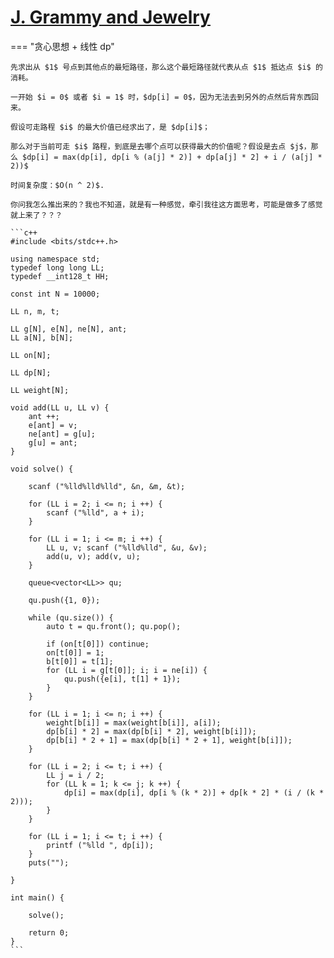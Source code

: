 # [J. Grammy and Jewelry](https://codeforces.com/gym/103055/problem/J)

=== "贪心思想 + 线性 dp"

    先求出从 $1$ 号点到其他点的最短路径，那么这个最短路径就代表从点 $1$ 抵达点 $i$ 的消耗。

    一开始 $i = 0$ 或者 $i = 1$ 时，$dp[i] = 0$，因为无法去到另外的点然后背东西回来。

    假设可走路程 $i$ 的最大价值已经求出了，是 $dp[i]$；

    那么对于当前可走 $i$ 路程，到底是去哪个点可以获得最大的价值呢？假设是去点 $j$，那么 $dp[i] = max(dp[i], dp[i % (a[j] * 2)] + dp[a[j] * 2] + i / (a[j] * 2))$

    时间复杂度：$O(n ^ 2)$.

    你问我怎么推出来的？我也不知道，就是有一种感觉，牵引我往这方面思考，可能是做多了感觉就上来了？？？

    ```c++
    #include <bits/stdc++.h>

    using namespace std;
    typedef long long LL;
    typedef __int128_t HH;

    const int N = 10000;

    LL n, m, t;

    LL g[N], e[N], ne[N], ant;
    LL a[N], b[N];

    LL on[N];

    LL dp[N];

    LL weight[N];

    void add(LL u, LL v) {
        ant ++;
        e[ant] = v;
        ne[ant] = g[u];
        g[u] = ant;
    }

    void solve() {
        
        scanf ("%lld%lld%lld", &n, &m, &t);

        for (LL i = 2; i <= n; i ++) {
            scanf ("%lld", a + i);
        }

        for (LL i = 1; i <= m; i ++) {
            LL u, v; scanf ("%lld%lld", &u, &v);
            add(u, v); add(v, u);
        }

        queue<vector<LL>> qu;

        qu.push({1, 0});

        while (qu.size()) {
            auto t = qu.front(); qu.pop();

            if (on[t[0]]) continue;
            on[t[0]] = 1;
            b[t[0]] = t[1];
            for (LL i = g[t[0]]; i; i = ne[i]) {
                qu.push({e[i], t[1] + 1});
            }
        }

        for (LL i = 1; i <= n; i ++) {
            weight[b[i]] = max(weight[b[i]], a[i]);
            dp[b[i] * 2] = max(dp[b[i] * 2], weight[b[i]]);
            dp[b[i] * 2 + 1] = max(dp[b[i] * 2 + 1], weight[b[i]]);
        }

        for (LL i = 2; i <= t; i ++) {
            LL j = i / 2;
            for (LL k = 1; k <= j; k ++) {
                dp[i] = max(dp[i], dp[i % (k * 2)] + dp[k * 2] * (i / (k * 2)));
            }
        }

        for (LL i = 1; i <= t; i ++) {
            printf ("%lld ", dp[i]);
        }
        puts("");
        
    }

    int main() {

        solve();

        return 0;
    }
    ```